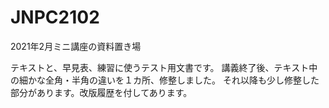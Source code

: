 # JNPC2102
2021年2月ミニ講座の資料置き場

テキストと、早見表、練習に使うテスト用文書です。 
講義終了後、テキスト中の細かな全角・半角の違いを１カ所、修整しました。
それ以降も少し修整した部分があります。改版履歴を付してあります。

